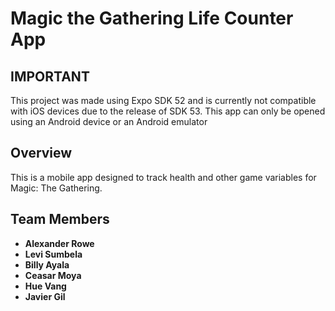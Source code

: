 # Magic the Gathering Life Counter App 

## IMPORTANT
This project was made using Expo SDK 52 and is currently not compatible with iOS devices due to the release of SDK 53.
This app can only be opened using an Android device or an Android emulator

## Overview
This is a mobile app designed to track health and other game variables for Magic: The Gathering.

## Team Members
- **Alexander Rowe**
- **Levi Sumbela**
- **Billy Ayala**
- **Ceasar Moya**
- **Hue Vang**
- **Javier Gil**
